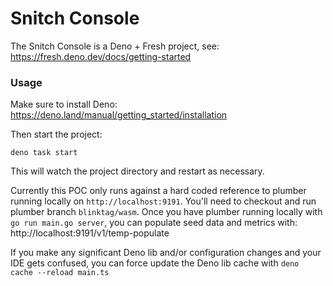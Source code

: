 # Snitch Console

The Snitch Console is a Deno + Fresh project, see:
https://fresh.deno.dev/docs/getting-started

### Usage

Make sure to install Deno: https://deno.land/manual/getting_started/installation

Then start the project:

```
deno task start
```

This will watch the project directory and restart as necessary.

Currently this POC only runs against a hard coded reference to plumber running
locally on `http://localhost:9191`. You'll need to checkout and run plumber
branch `blinktag/wasm`. Once you have plumber running locally with
`go run main.go server`, you can populate seed data and metrics with:
http://localhost:9191/v1/temp-populate

If you make any significant Deno lib and/or configuration changes and your IDE
gets confused, you can force update the Deno lib cache with
`deno cache --reload main.ts`
